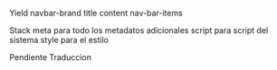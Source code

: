 Yield
navbar-brand
title
content
nav-bar-items

Stack
meta para todo los metadatos adicionales
script para script del sistema
style para el estilo






Pendiente Traduccion